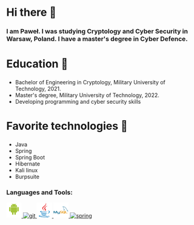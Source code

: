 <h1 align="left">Hi there 👋</h1>
<h3 align="left">I am Paweł. I was studying Cryptology and Cyber Security in Warsaw, Poland. I have a master's degree in Cyber Defence. </h3>

<h1 align="left">Education 🔭</h1>
<h3 align="left"></h3>

- Bachelor of Engineering in Cryptology, Military University of Technology, 2021.
- Master's degree, Military University of Technology, 2022.
- Developing programming and cyber security skills

<h1 align="left">Favorite technologies 🤝</h1>
<h3 align="left"></h3>

- Java
- Spring
- Spring Boot
- Hibernate
- Kali linux
- Burpsuite

</p>

<h3 align="left">Languages and Tools:</h3>
<p align="left"> <a href="https://developer.android.com" target="_blank" rel="noreferrer"> <img src="https://raw.githubusercontent.com/devicons/devicon/master/icons/android/android-original-wordmark.svg" alt="android" width="40" height="40"/> </a> <a href="https://git-scm.com/" target="_blank" rel="noreferrer"> <img src="https://www.vectorlogo.zone/logos/git-scm/git-scm-icon.svg" alt="git" width="40" height="40"/> </a> <a href="https://www.java.com" target="_blank" rel="noreferrer"> <img src="https://raw.githubusercontent.com/devicons/devicon/master/icons/java/java-original.svg" alt="java" width="40" height="40"/> </a> <a href="https://www.mysql.com/" target="_blank" rel="noreferrer"> <img src="https://raw.githubusercontent.com/devicons/devicon/master/icons/mysql/mysql-original-wordmark.svg" alt="mysql" width="40" height="40"/> </a> <a href="https://spring.io/" target="_blank" rel="noreferrer"> <img src="https://www.vectorlogo.zone/logos/springio/springio-icon.svg" alt="spring" width="40" height="40"/> </a> </p>

